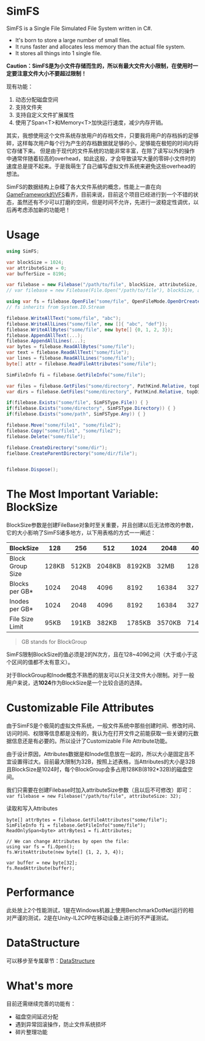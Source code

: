 # SimFS

SimFS is a Single File Simulated File System written in C#.
* It's born to store a large number of small files.
* It runs faster and allocates less memory than the actual file system.
* It stores all things into 1 single file.

**Caution：SimFS是为小文件存储而生的，所以有最大文件大小限制，在使用时一定要注意文件大小不要超过限制！**

现有功能：
1. 动态分配磁盘空间
1. 支持文件夹
1. 支持自定义文件扩展属性
1. 使用了Span\<T\>和Memory\<T\>加快运行速度，减少内存开销。

其实，我想使用这个文件系统存放用户的存档文件，只要我将用户的存档拆的足够碎，这样每次用户每个行为产生的存档数据就足够的小，足够能在极短的时间内将它存储下来。
但是由于现代的文件系统的功能非常丰富，在除了读写以外的操作中通常伴随着较高的overhead，如此这般，才会导致读写大量的零碎小文件时的速度总是提不起来。于是我萌生了自己编写虚拟文件系统来避免这些overhead的想法。

SimFS的数据结构上杂糅了各大文件系统的概念，性能上一直在向[GameFramework的VFS](https://github.com/EllanJiang/GameFramework/tree/master/GameFramework/FileSystem)看齐，目前来说，目前这个项目已经进行到一个不错的状态，虽然还有不少可以打磨的空间，但是时间不允许，先进行一波稳定性调优，以后再考虑添加新的功能吧！

# Usage

```csharp
using SimFS;

var blockSize = 1024;
var attributeSize = 0;
var bufferSize = 8196;

var filebase = new Filebase("/path/to/file", blockSize, attributeSize, bufferSize);
// var filebase = new Filebase(File.Open("/path/to/file"), blockSize, attributeSize, bufferSize);

using var fs = filebase.OpenFile("some/file", OpenFileMode.OpenOrCreate);
// fs inherits from System.IO.Stream

filebase.WriteAllText("some/file", "abc");
filebase.WriteAllLines("some/file", new []{ "abc", "def"});
filebase.WriteAllBytes("some/file", new byte[] {0, 1, 2, 3});
filebase.AppendAllText(...);
filebase.AppendAllLines(...);
var bytes = filebase.ReadAllBytes("some/file");
var text = filebase.ReadAllText("some/file");
var lines = filebase.ReadAllLines("some/file");
byte[] attr = filebase.ReadFileAttributes("some/file");

SimFileInfo fi = filebase.GetFileInfo("some/file");

var files = filebase.GetFiles("some/directory", PathKind.Relative, topDirectoryOnly: true);
var dirs = filebase.GetFiles("some/directory", PathKind.Relative, topDirectoryOnly: true);

if(filebase.Exists("some/file", SimFSType.File)) { }
if(filebase.Exists("some/directory", SimFSType.Directory)) { }
if(filebase.Exists("some/path", SimFSType.Any)) { }

filebase.Move("some/file1", "some/file2");
filebase.Copy("some/file1", "some/file2");
filebase.Delete("some/file");

filebase.CreateDirectory("some/dir");
fielbase.CreateParentDirectory("some/dir/file");


filebase.Dispose();
```

# The Most Important Variable: BlockSize

BlockSize参数是创建FileBase对象时至关重要，并且创建以后无法修改的参数，它的大小影响了SimFS诸多地方，以下用表格的方式一一阐述：

| BlockSize        | 128    | 256   | 512    | 1024   | 2048   | 4096   |
| ---------------- | ------ | ----- | ------ | ------ | ------ | ------ |
| Block Group Size | 128KB  | 512KB | 2048KB | 8192KB | 32MB   | 128MB  |
| Blocks per GB*   | 1024   | 2048  | 4096   | 8192   | 16384  | 32768  |
| Inodes per GB*   | 1024   | 2048  | 4096   | 8192   | 16384  | 32768  |
| File Size Limit  | 95KB   | 191KB | 382KB  | 1785KB | 3570KB | 7140KB |

> GB stands for BlockGroup

SimFS限制BlockSize的值必须是2的N次方，且在128~4096之间（大于或小于这个区间的值都不太有意义）。

对于BlockGroup和Inode概念不熟悉的朋友可以只关注文件大小限制。对于一般用户来说，选**1024**作为BlockSize是一个比较合适的选择。

# Customizable File Attributes

由于SimFS是个极简的虚拟文件系统，一般文件系统中那些创建时间、修改时间、访问时间、权限等信息都是没有的，我认为在打开文件之前能获取一些关键的元数据信息还是有必要的。所以设计了Customizable File Attribute功能。

由于设计原因，Attributes数据是和Inode信息放在一起的，所以大小是固定且不宜设置得过大。目前最大限制为32B，按照上述表格，当Attributes的大小是32B且BlockSize是1024时，每个BlockGroup会多占用128KB(8192*32B)的磁盘空间。

我们只需要在创建Filebase时加入attributeSize参数（且以后不可修改）即可：`var filebase = new Filebase("/path/to/file", attributeSize: 32);`

读取和写入Attributes
```
byte[] attrBytes = filebase.GetFileAttributes("some/file");
SimFileInfo fi = filebase.GetFileInfo("some/file");
ReadOnlySpan<byte> attrBytes1 = fi.Attributes;

// We can change Attributes by open the file:
using var fs = fi.Open();
fs.WriteAttribute(new byte[] {1, 2, 3, 4});

var buffer = new byte[32];
fs.ReadAttribute(buffer);
```

# Performance

此处放上2个性能测试，1是在Windows机器上使用BenchmarkDotNet运行的相对严谨的测试，2是在Unity-IL2CPP在移动设备上进行的不严谨测试。

# DataStructure

可以移步至专属章节：[DataStructure](./DataStructure.md)

# What's more

目前还需继续完善的功能有：
* 磁盘空间延迟分配
* 遇到异常回滚操作，防止文件系统损坏
* 碎片整理功能
